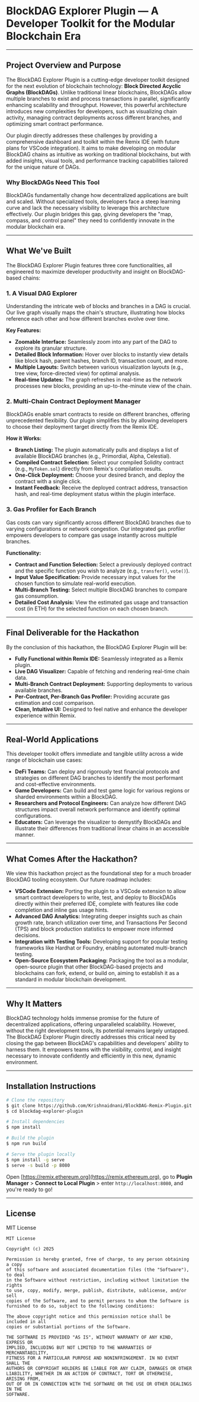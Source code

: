 # BlockDAG Explorer Plugin — A Developer Toolkit for the Modular Blockchain Era

---

## Project Overview and Purpose

The BlockDAG Explorer Plugin is a cutting-edge developer toolkit designed for the next evolution of blockchain technology: **Block Directed Acyclic Graphs (BlockDAGs)**. Unlike traditional linear blockchains, BlockDAGs allow multiple branches to exist and process transactions in parallel, significantly enhancing scalability and throughput. However, this powerful architecture introduces new complexities for developers, such as visualizing chain activity, managing contract deployments across different branches, and optimizing smart contract performance.

Our plugin directly addresses these challenges by providing a comprehensive dashboard and toolkit within the Remix IDE (with future plans for VSCode integration). It aims to make developing on modular BlockDAG chains as intuitive as working on traditional blockchains, but with added insights, visual tools, and performance tracking capabilities tailored for the unique nature of DAGs.

### Why BlockDAGs Need This Tool

BlockDAGs fundamentally change how decentralized applications are built and scaled. Without specialized tools, developers face a steep learning curve and lack the necessary visibility to leverage this architecture effectively. Our plugin bridges this gap, giving developers the "map, compass, and control panel" they need to confidently innovate in the modular blockchain era.

---

## What We've Built

The BlockDAG Explorer Plugin features three core functionalities, all engineered to maximize developer productivity and insight on BlockDAG-based chains:

### 1. A Visual DAG Explorer

Understanding the intricate web of blocks and branches in a DAG is crucial. Our live graph visually maps the chain's structure, illustrating how blocks reference each other and how different branches evolve over time.

**Key Features:**

* **Zoomable Interface:** Seamlessly zoom into any part of the DAG to explore its granular structure.
* **Detailed Block Information:** Hover over blocks to instantly view details like block hash, parent hashes, branch ID, transaction count, and more.
* **Multiple Layouts:** Switch between various visualization layouts (e.g., tree view, force-directed view) for optimal analysis.
* **Real-time Updates:** The graph refreshes in real-time as the network processes new blocks, providing an up-to-the-minute view of the chain.

### 2. Multi-Chain Contract Deployment Manager

BlockDAGs enable smart contracts to reside on different branches, offering unprecedented flexibility. Our plugin simplifies this by allowing developers to choose their deployment target directly from the Remix IDE.

**How it Works:**

* **Branch Listing:** The plugin automatically pulls and displays a list of available BlockDAG branches (e.g., Primordial, Alpha, Celestial).
* **Compiled Contract Selection:** Select your compiled Solidity contract (e.g., `MyToken.sol`) directly from Remix's compilation results.
* **One-Click Deployment:** Choose your desired branch, and deploy the contract with a single click.
* **Instant Feedback:** Receive the deployed contract address, transaction hash, and real-time deployment status within the plugin interface.

### 3. Gas Profiler for Each Branch

Gas costs can vary significantly across different BlockDAG branches due to varying configurations or network congestion. Our integrated gas profiler empowers developers to compare gas usage instantly across multiple branches.

**Functionality:**

* **Contract and Function Selection:** Select a previously deployed contract and the specific function you wish to analyze (e.g., `transfer()`, `vote()`).
* **Input Value Specification:** Provide necessary input values for the chosen function to simulate real-world execution.
* **Multi-Branch Testing:** Select multiple BlockDAG branches to compare gas consumption.
* **Detailed Cost Analysis:** View the estimated gas usage and transaction cost (in ETH) for the selected function on each chosen branch.

---

## Final Deliverable for the Hackathon

By the conclusion of this hackathon, the BlockDAG Explorer Plugin will be:

* **Fully Functional within Remix IDE:** Seamlessly integrated as a Remix plugin.
* **Live DAG Visualizer:** Capable of fetching and rendering real-time chain data.
* **Multi-Branch Contract Deployment:** Supporting deployments to various available branches.
* **Per-Contract, Per-Branch Gas Profiler:** Providing accurate gas estimation and cost comparison.
* **Clean, Intuitive UI:** Designed to feel native and enhance the developer experience within Remix.

---

## Real-World Applications

This developer toolkit offers immediate and tangible utility across a wide range of blockchain use cases:

* **DeFi Teams:** Can deploy and rigorously test financial protocols and strategies on different DAG branches to identify the most performant and cost-effective environments.
* **Game Developers:** Can build and test game logic for various regions or sharded environments within a BlockDAG.
* **Researchers and Protocol Engineers:** Can analyze how different DAG structures impact overall network performance and identify optimal configurations.
* **Educators:** Can leverage the visualizer to demystify BlockDAGs and illustrate their differences from traditional linear chains in an accessible manner.

---

## What Comes After the Hackathon?

We view this hackathon project as the foundational step for a much broader BlockDAG tooling ecosystem. Our future roadmap includes:

* **VSCode Extension:** Porting the plugin to a VSCode extension to allow smart contract developers to write, test, and deploy to BlockDAGs directly within their preferred IDE, complete with features like code completion and inline gas usage hints.
* **Advanced DAG Analytics:** Integrating deeper insights such as chain growth rate, branch utilization over time, and Transactions Per Second (TPS) and block production statistics to empower more informed decisions.
* **Integration with Testing Tools:** Developing support for popular testing frameworks like Hardhat or Foundry, enabling automated multi-branch testing.
* **Open-Source Ecosystem Packaging:** Packaging the tool as a modular, open-source plugin that other BlockDAG-based projects and blockchains can fork, extend, or build on, aiming to establish it as a standard in modular blockchain development.

---

## Why It Matters

BlockDAG technology holds immense promise for the future of decentralized applications, offering unparalleled scalability. However, without the right development tools, its potential remains largely untapped. The BlockDAG Explorer Plugin directly addresses this critical need by closing the gap between BlockDAG's capabilities and developers' ability to harness them. It empowers teams with the visibility, control, and insight necessary to innovate confidently and efficiently in this new, dynamic environment.

---

## Installation Instructions

```bash
# Clone the repository
$ git clone https://github.com/Krishnaidnani/BlockDAG-Remix-Plugin.git
$ cd blockdag-explorer-plugin

# Install dependencies
$ npm install

# Build the plugin
$ npm run build

# Serve the plugin locally
$ npm install -g serve
$ serve -s build -p 8080
```

Open [https://remix.ethereum.org](https://remix.ethereum.org), go to **Plugin Manager** > **Connect to Local Plugin** > enter `http://localhost:8080`, and you're ready to go!

---

## License

MIT License

```
MIT License

Copyright (c) 2025

Permission is hereby granted, free of charge, to any person obtaining a copy
of this software and associated documentation files (the "Software"), to deal
in the Software without restriction, including without limitation the rights
to use, copy, modify, merge, publish, distribute, sublicense, and/or sell
copies of the Software, and to permit persons to whom the Software is
furnished to do so, subject to the following conditions:

The above copyright notice and this permission notice shall be included in all
copies or substantial portions of the Software.

THE SOFTWARE IS PROVIDED "AS IS", WITHOUT WARRANTY OF ANY KIND, EXPRESS OR
IMPLIED, INCLUDING BUT NOT LIMITED TO THE WARRANTIES OF MERCHANTABILITY,
FITNESS FOR A PARTICULAR PURPOSE AND NONINFRINGEMENT. IN NO EVENT SHALL THE
AUTHORS OR COPYRIGHT HOLDERS BE LIABLE FOR ANY CLAIM, DAMAGES OR OTHER
LIABILITY, WHETHER IN AN ACTION OF CONTRACT, TORT OR OTHERWISE, ARISING FROM,
OUT OF OR IN CONNECTION WITH THE SOFTWARE OR THE USE OR OTHER DEALINGS IN THE
SOFTWARE.
```
